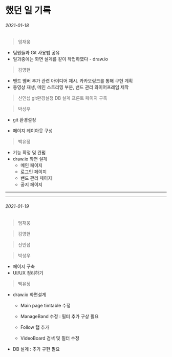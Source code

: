 # 했던 일 기록



###### 2021-01-18

> 엄재웅

- 팀원들과 Git 사용법 공유
- 일과중에는 화면 설계를 같이 작업하였다 - draw.io



> 김영현

- 밴드 멤버 추가 관련 아이디어 제시. 카카오링크를 통해 구현 계획
- 동영상 재생, 메인 스트리밍 부분, 밴드 관리 와이어프레임 제작



> 신인섭
git환경설정
DB 설계
프론트 페이지 구축



> 박성우

- git 환경설정

- 페이지 레이아웃 구성



> 백유정

- 기능 확정 및 컨펌
- draw.io 화면 설계
  - 메인 페이지
  - 로그인 페이지
  - 밴드 관리 페이지
  - 공지 페이지



*****





*****



###### 2021-01-19

> 엄재웅



> 김영현



> 신인섭



> 박성우

- 페이지 구축
- UI/UX 정리하기

> 백유정

- draw.io 화면설계

  - Main page timtable 수정
  - ManageBand 수정 : 필터 추가 구상 필요

  - Follow 탭 추가
  - VideoBoard 검색 및 필터 수정

- DB 설계 : 추가 구현 필요
